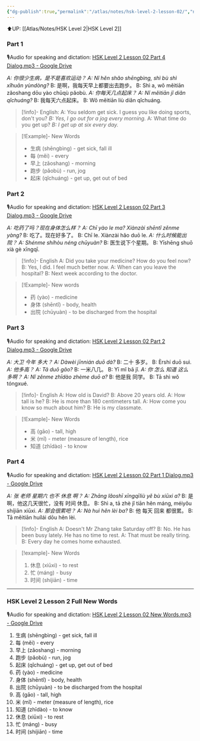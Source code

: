 ```yaml
---
{"dg-publish":true,"permalink":"/atlas/notes/hsk-level-2-lesson-02/","noteIcon":""}
---
```


⬆️UP: [[Atlas/Notes/HSK Level 2\|HSK Level 2]]

### Part 1
🎙️Audio for speaking and dictation: [HSK Level 2 Lesson 02 Part 4 Dialog.mp3 - Google Drive](https://drive.google.com/file/d/1xhFxvCv3RkTPdxY9buDQ8tA0N5mywINT/view?usp=drive_link)

*A: 你很少生病，是不是喜欢运动？*
*A: Nǐ hěn shǎo shēngbìng, shì bù shì xǐhuān yùndòng?* 
B: 是啊，我每天早上都要出去跑步。
B: Shì a, wǒ měitiān zǎoshang dōu yào chūqù pǎobù. 
*A: 你每天几点起床？*
*A: Nǐ měitiān jǐ diǎn qǐchuáng?* 
B: 我每天六点起床。
B: Wǒ měitiān liù diǎn qǐchuáng.


> [!info]- English:
A: You seldom get sick. I guess you like doing sports, don't you?
*B: Yes, I go out for a jog every morning.*
A: What time do you get up?
*B: I get up at six every day.*

> [!Example]- New Words
> - 生病 (shēngbìng) - get sick, fall ill
> - 每 (měi) - every
> - 早上 (zǎoshang) - morning
> - 跑步 (pǎobù) - run, jog
> - 起床 (qǐchuáng) - get up, get out of bed

### Part 2
🎙️Audio for speaking and dictation: [HSK Level 2 Lesson 02 Part 3 Dialog.mp3 - Google Drive](https://drive.google.com/file/d/1dZ4QBmoYM_c_CNtpKllAL54mfxiWwzzl/view?usp=drive_link)

*A: 吃药了吗？现在身体怎么样？*
*A: Chī yào le ma? Xiànzài shēntǐ zěnme yàng?* 
B: 吃了。现在好多了。
B: Chī le. Xiànzài hǎo duō le. 
*A: 什么时候能出院？*
*A: Shénme shíhòu néng chūyuàn?* 
B: 医生说下个星期。
B: Yīshēng shuō xià gè xīngqī.


> [!info]- English
A: Did you take your medicine? How do you feel now?
B: Yes, I did. I feel much better now.
A: When can you leave the hospital?
B: Next week according to the doctor.

> [!Example]- New words
> - 药 (yào) - medicine
> - 身体 (shēntǐ) - body, health
> - 出院 (chūyuàn) - to be discharged from the hospital

### Part 3
🎙️Audio for speaking and dictation: [HSK Level 2 Lesson 02 Part 2 Dialog.mp3 - Google Drive](https://drive.google.com/file/d/1TjL2rChLBjfoev7MD2BLHzLo_IXHRTUF/view?usp=drive_link)

*A: 大卫  今年  多大？*
*A: Dàwèi jīnnián duō dà?* 
B: 二十  多岁。
B: Èrshí duō suì. 
*A: 他多高？*
*A: Tā duō gāo?* 
B: 一米八几。
B: Yī mǐ bā jǐ. 
*A: 你  怎么  知道  这么  多啊？*
*A: Nǐ zěnme zhīdào zhème duō a?* 
B: 他是我  同学。
B: Tā shì wǒ tóngxué.


> [!info]- English
A: How old is David?
B: Above 20 years old.
A: How tall is he?
B: He is more than 180 centimeters tall.
A: How come you know so much about him?
B: He is my classmate.

> [!Example]- New Words
> - 高 (gāo) - tall, high
> - 米 (mǐ) - meter (measure of length), rice
> - 知道 (zhīdào) - to know


### Part 4
🎙️Audio for speaking and dictation: [HSK Level 2 Lesson 02 Part 1 Dialog.mp3 - Google Drive](https://drive.google.com/file/d/1YE-f2J_tnAz9kvPgICsmG3Mb4_X1dsvC/view?usp=drive_link)

*A: 张  老师  星期六  也不  休息 啊？*
*A: Zhāng lǎoshī xīngqīliù yě bù xiūxi a?* 
B: 是啊，他这几天很忙，没有  时间  休息。
B: Shì a, tā zhè jǐ tiān hěn máng, méiyǒu shíjiān xiūxi. 
*A: 那会很累吧？*
*A: Nà huì hěn lèi ba?* 
B: 他  每天  回来  都很累。
B: Tā měitiān huílái dōu hěn lèi.


> [!info]- English
A: Doesn't Mr Zhang take Saturday off?
B: No. He has been busy lately. He has no time to rest.
A: That must be really tiring.
B: Every day he comes home exhausted.

> [!example]- New Words
> 1. 休息 (xiūxi) - to rest
> 2. 忙 (máng) - busy
> 3. 时间 (shíjiān) - time


---

### HSK Level 2 Lesson 2 Full New Words
🎙️Audio for speaking and dictation: [HSK Level 2 Lesson 02 New Words.mp3 - Google Drive](https://drive.google.com/file/d/19FKq5hP2R-0NFi0Cyo6Iqvrg7plxv4Vc/view?usp=drive_link)

1. 生病 (shēngbìng) - get sick, fall ill
2. 每 (měi) - every
3. 早上 (zǎoshang) - morning
4. 跑步 (pǎobù) - run, jog
5. 起床 (qǐchuáng) - get up, get out of bed
6. 药 (yào) - medicine
7. 身体 (shēntǐ) - body, health
8. 出院 (chūyuàn) - to be discharged from the hospital
9. 高 (gāo) - tall, high 
10. 米 (mǐ) - meter (measure of length), rice
11. 知道 (zhīdào) - to know
12. 休息 (xiūxi) - to rest
13. 忙 (máng) - busy
14. 时间 (shíjiān) - time